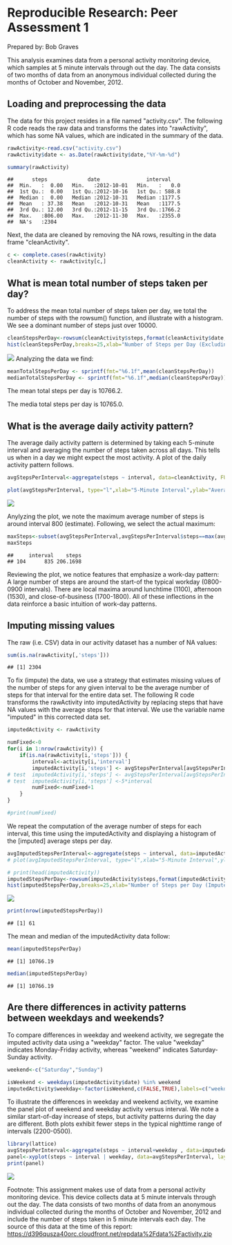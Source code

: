 # Reproducible Research: Peer Assessment 1

Prepared by: Bob Graves

This analysis examines data from a personal activity monitoring device, which samples at 5 minute intervals through out the day. The data consists of two months of data from an anonymous individual collected during the months of October and November, 2012.

## Loading and preprocessing the data

The data for this project resides in a file named "activity.csv". 
The following R code reads the raw data and transforms the dates into "rawActivity", 
which has some NA values, which are indicated in the summary of the data.

```r
rawActivity<-read.csv("activity.csv")
rawActivity$date <- as.Date(rawActivity$date,"%Y-%m-%d")

summary(rawActivity)
```

```
##      steps             date               interval     
##  Min.   :  0.00   Min.   :2012-10-01   Min.   :   0.0  
##  1st Qu.:  0.00   1st Qu.:2012-10-16   1st Qu.: 588.8  
##  Median :  0.00   Median :2012-10-31   Median :1177.5  
##  Mean   : 37.38   Mean   :2012-10-31   Mean   :1177.5  
##  3rd Qu.: 12.00   3rd Qu.:2012-11-15   3rd Qu.:1766.2  
##  Max.   :806.00   Max.   :2012-11-30   Max.   :2355.0  
##  NA's   :2304
```
Next, the data are cleaned by removing the NA rows, resulting in the data frame "cleanActivity".

```r
c <- complete.cases(rawActivity)
cleanActivity <- rawActivity[c,]
```


## What is mean total number of steps taken per day?

To address the mean total number of steps taken per day, we total the number of steps with
the rowsum() function, and illustrate with a histogram. We see a dominant number of steps just over 10000.


```r
cleanStepsPerDay<-rowsum(cleanActivity$steps,format(cleanActivity$date,"%Y-%m-%d"))
hist(cleanStepsPerDay,breaks=25,xlab="Number of Steps per Day (Excluding NA's)",main = "Histogram - Number of Steps Per Day")
```

![](PA1_template_files/figure-html/unnamed-chunk-3-1.png) 
Analyzing the data we find:

```r
meanTotalStepsPerDay <- sprintf(fmt="%6.1f",mean(cleanStepsPerDay))
medianTotalStepsPerDay <- sprintf(fmt="%6.1f",median(cleanStepsPerDay))
```

The mean total steps per day is 10766.2.

The media total steps per day is 10765.0.

## What is the average daily activity pattern?

The average daily activity pattern is determined by taking each 5-minute interval 
and averaging the number of steps taken across all days. This tells us when in a day we might expect the most activity. A plot of the daily activity pattern follows.

```r
avgStepsPerInterval<-aggregate(steps ~ interval, data=cleanActivity, FUN=mean)

plot(avgStepsPerInterval, type="l",xlab="5-Minute Interval",ylab="Average Steps")
```

![](PA1_template_files/figure-html/unnamed-chunk-5-1.png) 

Anylyzing the plot, we note the maximum average number of steps is around interval 800 (estimate).
Following, we select the actual maximum:

```r
maxSteps<-subset(avgStepsPerInterval,avgStepsPerInterval$steps==max(avgStepsPerInterval$steps))
maxSteps
```

```
##     interval    steps
## 104      835 206.1698
```
Reviewing the plot, we notice features that emphasize a work-day pattern: A large number of steps are around the start-of the typical workday (0800-0900 intervals). There are local maxima around lunchtime (1100), afternoon (1530), and close-of-business (1700-1800). All of these inflections in the data reinforce a basic intuition of work-day patterns.

## Imputing missing values
The raw (i.e. CSV) data in our activity dataset has a number of NA values:

```r
sum(is.na(rawActivity[,'steps']))
```

```
## [1] 2304
```

To fix (impute) the data, we use a strategy that estimates missing values of the number of steps for any given interval to be the average number of steps for that interval for the entire data set. The following R code transforms the rawActivity into imputedActivity by replacing steps that have NA values with the average steps for that interval. We use the variable name "imputed" in this corrected data set. 


```r
imputedActivity <- rawActivity

numFixed<-0
for(i in 1:nrow(rawActivity)) {
    if(is.na(rawActivity[i,'steps'])) {
        interval<-activity[i,'interval']
        imputedActivity[i,'steps'] <- avgStepsPerInterval[avgStepsPerInterval$interval==interval,'steps']
# test  imputedActivity[i,'steps'] <- avgStepsPerInterval[avgStepsPerInterval$interval==interval,'steps'] + 200
# test  imputedActivity[i,'steps'] <-5*interval
        numFixed<-numFixed+1
    }
}

#print(numFixed)
```

We repeat the computation of the average number of steps for each interval, this time using the imputedActivity and displaying a histogram  of the [imputed] average steps per day. 

```r
avgImputedStepsPerInterval<-aggregate(steps ~ interval, data=imputedActivity, FUN=mean)
# plot(avgImputedStepsPerInterval, type="l",xlab="5-Minute Interval",ylab="Average Steps (Imputed)")

# print(head(imputedActivity))
imputedStepsPerDay<-rowsum(imputedActivity$steps,format(imputedActivity$date,"%Y-%m-%d"))
hist(imputedStepsPerDay,breaks=25,xlab="Number of Steps per Day (Imputed)",main = "Histogram - Number of Steps Per Day")
```

![](PA1_template_files/figure-html/unnamed-chunk-9-1.png) 

```r
print(nrow(imputedStepsPerDay))
```

```
## [1] 61
```

The mean and median of the imputedActivity data follow:

```r
mean(imputedStepsPerDay)
```

```
## [1] 10766.19
```

```r
median(imputedStepsPerDay)
```

```
## [1] 10766.19
```

## Are there differences in activity patterns between weekdays and weekends?
To compare differences in weekday and weekend activity, we segregate the imputed activity data using a "weekday" factor. The value "weekday" indicates Monday-Friday activity, whereas "weekend" indicates Saturday-Sunday activity. 

```r
weekend<-c("Saturday","Sunday")

isWeekend <- weekdays(imputedActivity$date) %in% weekend
imputedActivity$weekday<-factor(isWeekend,c(FALSE,TRUE),labels=c("weekday","weekend"))
```
To illustrate the differences in weekday and weekend activity, we examine the panel plot of weekend and weekday activity versus interval. We note a similar start-of-day increase of steps, but activity patterns during the day are different. Both plots exhibit fewer steps in the typical nighttime range of intervals (2200-0500). 

```r
library(lattice)
avgStepsPerInterval<-aggregate(steps ~ interval+weekday , data=imputedActivity, FUN=mean)
panel<-xyplot(steps ~ interval | weekday, data=avgStepsPerInterval, layout=c(1,2),type='l')
print(panel)
```

![](PA1_template_files/figure-html/unnamed-chunk-12-1.png) 

Footnote:
This assignment makes use of data from a personal activity monitoring device. This device collects data at 5 minute intervals through out the day. The data consists of two months of data from an anonymous individual collected during the months of October and November, 2012 and include the number of steps taken in 5 minute intervals each day.
The source of this data at the time of this report: https://d396qusza40orc.cloudfront.net/repdata%2Fdata%2Factivity.zip
